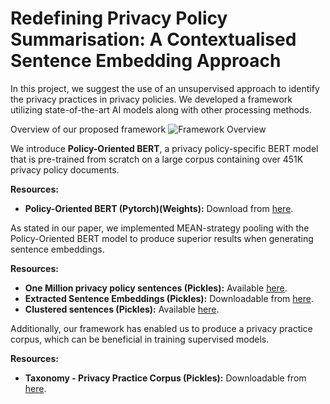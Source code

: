 
# Redefining Privacy Policy Summarisation: A Contextualised Sentence Embedding Approach

In this project, we suggest the use of an unsupervised approach to identify the privacy practices in privacy policies. We developed a framework utilizing state-of-the-art AI models along with other processing methods.

Overview of our proposed framework
![Framework Overview](https://github.com/Mrhamry/UnsupervisedFramework/assets/31767656/14b1dd88-7383-4185-8636-281d2cc33869)


We introduce **Policy-Oriented BERT**, a privacy policy-specific BERT model that is pre-trained from scratch on a large corpus containing over 451K privacy policy documents.

**Resources:**
- **Policy-Oriented BERT (Pytorch)(Weights):** Download from [here](https://livewarwickac-my.sharepoint.com/:u:/g/personal/u1490553_live_warwick_ac_uk/ES2bD0dh6f5Cra65oNMbZMQBvPqP3J4XAY4Yx_fBU0Kc4Q?e=joJVjY).

  <!--- - **451K Privacy Policy Corpus:** Used for pretraining our custom Policy-Oriented BERT, downloadable from [here](insert-link).              -->

As stated in our paper, we implemented MEAN-strategy pooling with the Policy-Oriented BERT model to produce superior results when generating sentence embeddings.

**Resources:**
- **One Million privacy policy sentences (Pickles):** Available [here](https://livewarwickac-my.sharepoint.com/:u:/g/personal/u1490553_live_warwick_ac_uk/Ee4i-7Q1GJ9JrWssCkHafGgBDZWi3xvCnHxX2cnxx_ev1g?e=BNGLwf).
- **Extracted Sentence Embeddings (Pickles):** Downloadable from [here](https://livewarwickac-my.sharepoint.com/:u:/g/personal/u1490553_live_warwick_ac_uk/ETR1hz0PTQ5JqvjY_LxMrJABfXt1m9mrZdFm6wfkawXOJA?e=lYc6li).
- **Clustered sentences (Pickles):** Available [here](https://livewarwickac-my.sharepoint.com/:u:/g/personal/u1490553_live_warwick_ac_uk/Ed1u9ofbwT9GkCXdf_kSrmcBjr2DXHFXZq9ZmaV5vIMxHg?e=6hN08Y).

 Additionally, our framework has enabled us to produce a privacy practice corpus, which can be beneficial in training supervised models.

**Resources:**

- **Taxonomy - Privacy Practice Corpus (Pickles):** Downloadable from [here](https://livewarwickac-my.sharepoint.com/:u:/g/personal/u1490553_live_warwick_ac_uk/ERAuTvIKVWtKkYcs33pWnv0BPy3IrqDY43s06Rmu3oKLJQ?e=06bWVy).
